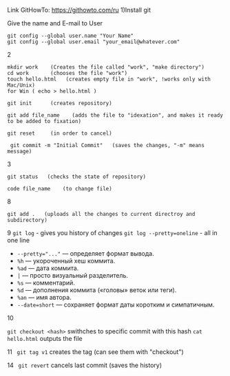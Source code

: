 Link GitHowTo: https://githowto.com/ru
1)Install git


Give the name and E-mail to User
```
git config --global user.name "Your Name"
git config --global user.email "your_email@whatever.com"
```

2

```
mkdir work    (Creates the file called "work", "make directory")
cd work       (chooses the file "work")
touch hello.html   (creates empty file in "work", !works only with Mac/Unix)
for Win ( echo > hello.html )
```

```
git init      (creates repository)

git add file_name    (adds the file to "idexation", and makes it ready to be added to fixation)

git reset     (in order to cancel)

 git commit -m "Initial Commit"   (saves the changes, "-m" means message)

```

3
```
git status   (checks the state of repository)

code file_name    (to change file)
```

8
```
git add .   (uploads all the changes to current directroy and subdirectory)
```

9
```git log```  -  gives you history of changes
```git log --pretty=oneline```  - all in one line
- `--pretty="..."` — определяет формат вывода.
- `%h` — укороченный хеш коммита.
- `%ad` — дата коммита.
- `|` — просто визуальный разделитель.
- `%s` — комментарий.
- `%d` — дополнения коммита («головы» веток или теги).
- `%an` — имя автора.
- `--date=short` — сохраняет формат даты коротким и симпатичным.

10

```git checkout <hash>``` swithches to specific commit with this hash
```cat hello.html``` outputs the file

11
``` git tag v1```  creates the tag  (can see them with "checkout")

14
``` git revert``` cancels last commit (saves the history)







